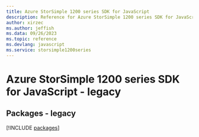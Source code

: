 ```yaml
---
title: Azure StorSimple 1200 series SDK for JavaScript
description: Reference for Azure StorSimple 1200 series SDK for JavaScript
author: xirzec
ms.author: jeffish
ms.data: 09/26/2023
ms.topic: reference
ms.devlang: javascript
ms.service: storsimple1200series
---
```

# Azure StorSimple 1200 series SDK for JavaScript - legacy
## Packages - legacy
[!INCLUDE [packages](storsimple-1200-series-index.md)]